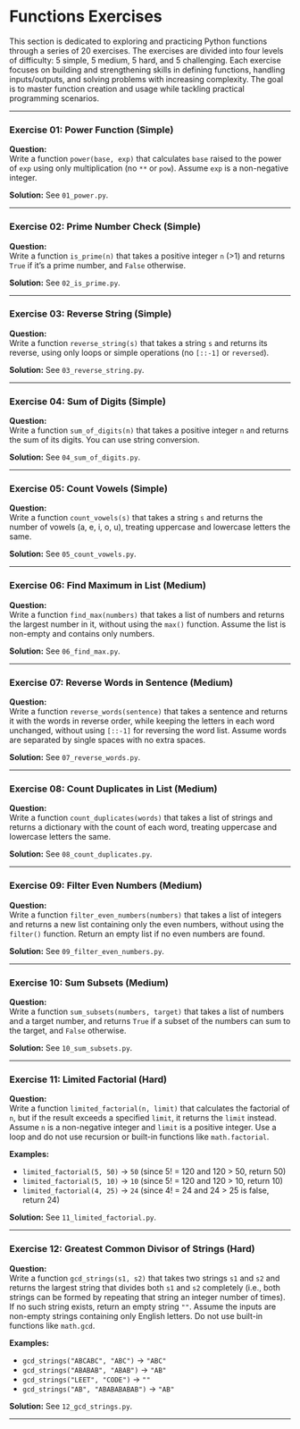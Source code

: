 # Functions Exercises
This section is dedicated to exploring and practicing Python functions through a series of 20 exercises. The exercises are divided into four levels of difficulty: 5 simple, 5 medium, 5 hard, and 5 challenging. Each exercise focuses on building and strengthening skills in defining functions, handling inputs/outputs, and solving problems with increasing complexity. The goal is to master function creation and usage while tackling practical programming scenarios.

---

### Exercise 01: Power Function (Simple)
**Question:**  
Write a function `power(base, exp)` that calculates `base` raised to the power of `exp` using only multiplication (no `**` or `pow`). Assume `exp` is a non-negative integer.

**Solution:** See `01_power.py`.

---

### Exercise 02: Prime Number Check (Simple)
**Question:**  
Write a function `is_prime(n)` that takes a positive integer `n` (>1) and returns `True` if it’s a prime number, and `False` otherwise.

**Solution:** See `02_is_prime.py`.

---

### Exercise 03: Reverse String (Simple)
**Question:**  
Write a function `reverse_string(s)` that takes a string `s` and returns its reverse, using only loops or simple operations (no `[::-1]` or `reversed`).

**Solution:** See `03_reverse_string.py`.

---

### Exercise 04: Sum of Digits (Simple)
**Question:**  
Write a function `sum_of_digits(n)` that takes a positive integer `n` and returns the sum of its digits. You can use string conversion.

**Solution:** See `04_sum_of_digits.py`.

---

### Exercise 05: Count Vowels (Simple)
**Question:**  
Write a function `count_vowels(s)` that takes a string `s` and returns the number of vowels (a, e, i, o, u), treating uppercase and lowercase letters the same.

**Solution:** See `05_count_vowels.py`.

---

### Exercise 06: Find Maximum in List (Medium)
**Question:**  
Write a function `find_max(numbers)` that takes a list of numbers and returns the largest number in it, without using the `max()` function. Assume the list is non-empty and contains only numbers.

**Solution:** See `06_find_max.py`.

---

### Exercise 07: Reverse Words in Sentence (Medium)
**Question:**  
Write a function `reverse_words(sentence)` that takes a sentence and returns it with the words in reverse order, while keeping the letters in each word unchanged, without using `[::-1]` for reversing the word list. Assume words are separated by single spaces with no extra spaces.

**Solution:** See `07_reverse_words.py`.

---

### Exercise 08: Count Duplicates in List (Medium)
**Question:**  
Write a function `count_duplicates(words)` that takes a list of strings and returns a dictionary with the count of each word, treating uppercase and lowercase letters the same.

**Solution:** See `08_count_duplicates.py`.

---

### Exercise 09: Filter Even Numbers (Medium)
**Question:**  
Write a function `filter_even_numbers(numbers)` that takes a list of integers and returns a new list containing only the even numbers, without using the `filter()` function. Return an empty list if no even numbers are found.

**Solution:** See `09_filter_even_numbers.py`.

---

### Exercise 10: Sum Subsets (Medium)
**Question:**  
Write a function `sum_subsets(numbers, target)` that takes a list of numbers and a target number, and returns `True` if a subset of the numbers can sum to the target, and `False` otherwise.

**Solution:** See `10_sum_subsets.py`.

---

### Exercise 11: Limited Factorial (Hard)
**Question:**  
Write a function `limited_factorial(n, limit)` that calculates the factorial of `n`, but if the result exceeds a specified `limit`, it returns the `limit` instead. Assume `n` is a non-negative integer and `limit` is a positive integer. Use a loop and do not use recursion or built-in functions like `math.factorial`.

**Examples:**  
- `limited_factorial(5, 50)` → `50` (since 5! = 120 and 120 > 50, return 50)  
- `limited_factorial(5, 10)` → `10` (since 5! = 120 and 120 > 10, return 10)  
- `limited_factorial(4, 25)` → `24` (since 4! = 24 and 24 > 25 is false, return 24)

**Solution:** See `11_limited_factorial.py`.

---

### Exercise 12: Greatest Common Divisor of Strings (Hard)
**Question:**  
Write a function `gcd_strings(s1, s2)` that takes two strings `s1` and `s2` and returns the largest string that divides both `s1` and `s2` completely (i.e., both strings can be formed by repeating that string an integer number of times). If no such string exists, return an empty string `""`. Assume the inputs are non-empty strings containing only English letters. Do not use built-in functions like `math.gcd`.

**Examples:**  
- `gcd_strings("ABCABC", "ABC")` → `"ABC"`  
- `gcd_strings("ABABAB", "ABAB")` → `"AB"`  
- `gcd_strings("LEET", "CODE")` → `""`  
- `gcd_strings("AB", "ABABABABAB")` → `"AB"`

**Solution:** See `12_gcd_strings.py`.

---

